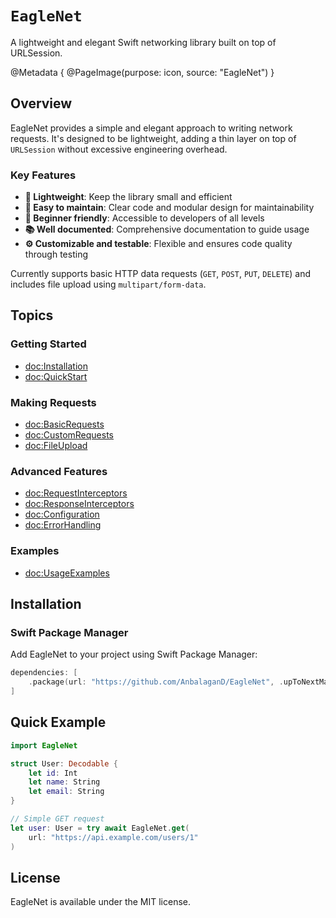 # ``EagleNet``

A lightweight and elegant Swift networking library built on top of URLSession.

@Metadata {
   @PageImage(purpose: icon, source: "EagleNet")
}

## Overview

EagleNet provides a simple and elegant approach to writing network requests. It's designed to be lightweight, adding a thin layer on top of `URLSession` without excessive engineering overhead.

### Key Features

- **🦅 Lightweight**: Keep the library small and efficient
- **🔧 Easy to maintain**: Clear code and modular design for maintainability  
- **👋 Beginner friendly**: Accessible to developers of all levels
- **📚 Well documented**: Comprehensive documentation to guide usage
- **⚙️ Customizable and testable**: Flexible and ensures code quality through testing

Currently supports basic HTTP data requests (`GET`, `POST`, `PUT`, `DELETE`) and includes file upload using `multipart/form-data`.

## Topics

### Getting Started

- <doc:Installation>
- <doc:QuickStart>

### Making Requests

- <doc:BasicRequests>
- <doc:CustomRequests>
- <doc:FileUpload>

### Advanced Features

- <doc:RequestInterceptors>
- <doc:ResponseInterceptors>
- <doc:Configuration>
- <doc:ErrorHandling>

### Examples

- <doc:UsageExamples>

## Installation

### Swift Package Manager

Add EagleNet to your project using Swift Package Manager:

```swift
dependencies: [
    .package(url: "https://github.com/AnbalaganD/EagleNet", .upToNextMajor(from: "1.1.0"))
]
```

## Quick Example

```swift
import EagleNet

struct User: Decodable {
    let id: Int
    let name: String
    let email: String
}

// Simple GET request
let user: User = try await EagleNet.get(
    url: "https://api.example.com/users/1"
)
```

## License

EagleNet is available under the MIT license.
